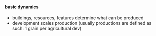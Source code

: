 
#### basic dynamics

- buildings, resources, features determine what can be produced
- development scales production (usually productions are defined as such: 1 grain per agricultural dev)


